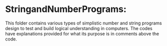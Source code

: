 # StringandNumberPrograms:

This folder contains various types of simplistic number and string programs design to test and build logical understanding in computers.
The codes have explanations provided for what its purpose is in comments above the code.
